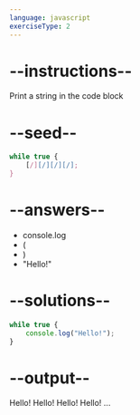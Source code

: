 ```yaml
---
language: javascript
exerciseType: 2
---
```


# --instructions--

Print a string in the code block

# --seed--

```javascript
while true {
    [/][/][/][/];
}
```

# --answers--

- console.log
- (
- )
- "Hello!"

# --solutions--

```javascript
while true {
    console.log("Hello!");
}
```

# --output--

Hello!
Hello!
Hello!
Hello!
...
